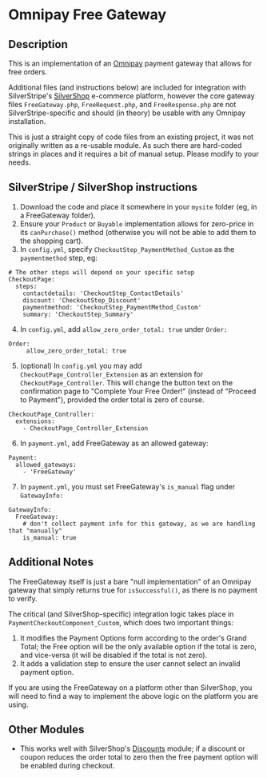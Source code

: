 # Omnipay Free Gateway

## Description

This is an implementation of an [Omnipay](https://github.com/thephpleague/omnipay) payment gateway that allows for free orders.

Additional files (and instructions below) are included for integration with SilverStripe's [SilverShop](https://github.com/silvershop/silvershop-core) e-commerce platform, however the core gateway files `FreeGateway.php`, `FreeRequest.php`, and `FreeResponse.php` are not SilverStripe-specific and should (in theory) be usable with any Omnipay installation.

This is just a straight copy of code files from an existing project, it was not originally written as a re-usable module.  As such there are hard-coded strings in places and it requires a bit of manual setup.  Please modify to your needs.

## SilverStripe / SilverShop instructions

1. Download the code and place it somewhere in your `mysite` folder (eg, in a FreeGateway folder).
2. Ensure your `Product` or `Buyable` implementation allows for zero-price in its `canPurchase()` method (otherwise you will not be able to add them to the shopping cart).
3. In `config.yml`, specify `CheckoutStep_PaymentMethod_Custom` as the `paymentmethod` step, eg:
```
# The other steps will depend on your specific setup
CheckoutPage:
  steps:
    contactdetails: 'CheckoutStep_ContactDetails'
    discount: 'CheckoutStep_Discount'
    paymentmethod: 'CheckoutStep_PaymentMethod_Custom'
    summary: 'CheckoutStep_Summary'
```
4. In `config.yml`, add `allow_zero_order_total: true` under `Order:`
```
Order:
     allow_zero_order_total: true
```
5. (optional) In `config.yml` you may add `CheckoutPage_Controller_Extension` as an extension for `CheckoutPage_Controller`.  This will change the button text on the confirmation page to "Complete Your Free Order!" (instead of "Proceed to Payment"), provided the order total is zero of course.
```
CheckoutPage_Controller:
  extensions:
    - CheckoutPage_Controller_Extension
```
6. In `payment.yml`, add FreeGateway as an allowed gateway:
```
Payment:
  allowed_gateways:
    - 'FreeGateway'
```

7. In `payment.yml`, you must set FreeGateway's `is_manual` flag under `GatewayInfo:`
```
GatewayInfo:
  FreeGateway:
    # don't collect payment info for this gateway, as we are handling that "manually"
    is_manual: true
```

## Additional Notes

The FreeGateway itself is just a bare "null implementation" of an Omnipay gateway that simply returns true for `isSuccessful()`, as there is no payment to verify.

The critical (and SilverShop-specific) integration logic takes place in `PaymentCheckoutComponent_Custom`, which does two important things:

1. It modifies the Payment Options form according to the order's Grand Total; the Free option will be the only available option if the total is zero, and vice-versa (it will be disabled if the total is not zero).
2. It adds a validation step to ensure the user cannot select an invalid payment option.
 
If you are using the FreeGateway on a platform other than SilverShop, you will need to find a way to implement the above logic on the platform you are using.

## Other Modules

* This works well with SilverShop's [Discounts](https://github.com/silvershop/silvershop-discounts) module; if a discount or coupon reduces the order total to zero then the free payment option will be enabled during checkout.